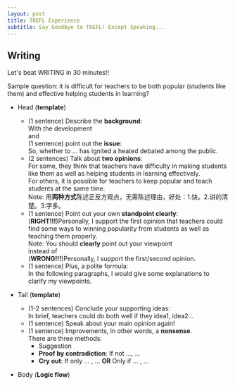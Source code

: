 ```yaml
---
layout: post
title: TOEFL Experience
subtitle: Say Goodbye to TOEFL! Except Speaking...
---
```


## Writing
Let's beat WRITING in 30 minutes!!   
    
Sample question: it is difficult for teachers to be both popular (students like them) and effective helping students in learning?

* Head (**template**)
    * (1 sentence) Describe the **background**:   
    With the development   
    and    
    (1 sentence) point out the **issue**:   
    So, whether to ... has ignited a heated debated among the public.   
    * (2 sentences) Talk about **two opinions**:   
    For some, they think that teachers have difficulty in making students like them as well as helping students in learning effectively.    
    For others, it is possible for teachers to keep popular and teach students at the same time.   
    Note: 用**两种方式**陈述正反方观点，无需陈述理由，好处：1.快。2.讲的清楚。3.字多。   
    * (1 sentence) Point out your own **standpoint clearly**:   
    (**RIGHT!!!**)Personally, I support the first opinion that teachers could find some ways to winning popularity from students as well as teaching them properly.   
    Note: You should **clearly** point out your viewpoint   
    instead of    
    (**WRONG!!!**)Personally, I support the first/second opinion.   
    * (1 sentence) Plus, a polite formula:   
    In the following paragraphs, I would give some explanations to clarify my viewpoints.   

* Tail (**template**)
    * (1-2 sentences) Conclude your supporting ideas:   
    In brief, teachers could do both well if they idea1, idea2...   
    * (1 sentence) Speak about your main opinion again!   
    * (1 sentence) Improvements, in other words, a **nonsense**.   
    There are three methods:   
        * Suggestion   
        * **Proof by contradiction**: If not ..., ...
        * **Cry out**: If only ... , ... **OR** Only if ... , ...

* Body (**Logic flow**)   
